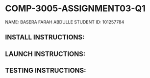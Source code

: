 # COMP-3005-ASSIGNMENT03-Q1


NAME: BASERA FARAH ABDULLE
STUDENT ID: 101257784

INSTALL INSTRUCTIONS:
- 


LAUNCH INSTRUCTIONS:
- 

TESTING INSTRUCTIONS:
- 

